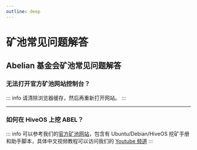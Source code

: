 ```yaml
---
outline: deep
---
```


# 矿池常见问题解答

## Abelian 基金会矿池常见问题解答

### <Badge type="warning" text="QUESTION" /> 无法打开官方矿池网站控制台？

::: info <Badge type="tip" text="ANSWER" />
请清除浏览器缓存，然后再重新打开网站。
:::

---

### <Badge type="warning" text="QUESTION" /> 如何在 HiveOS 上挖 ABEL？

::: info <Badge type="tip" text="ANSWER" />
可以参考我们的[官方矿池网站](https://pool.abelian.info/)，包含有 Ubuntu/Debian/HiveOS 挖矿手册和助手脚本，具体中文视频教程可以访问我们的 [Youtube 频道](https://www.youtube.com/@AbelianFoundation)
:::